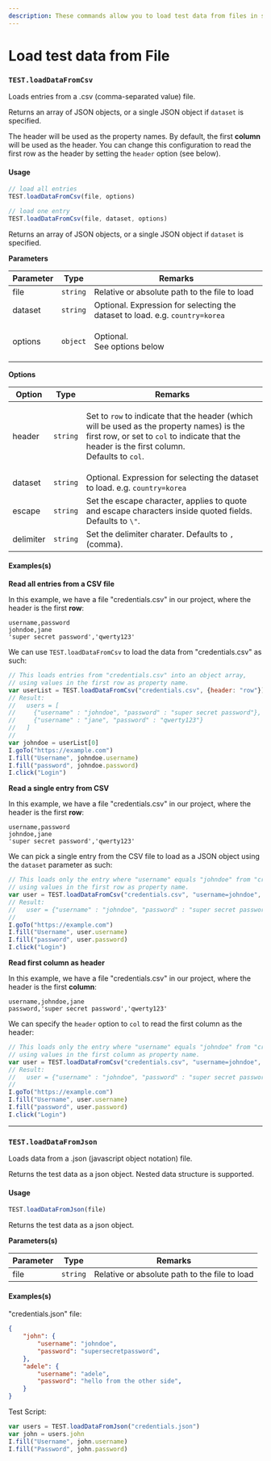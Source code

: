 ```yaml
---
description: These commands allow you to load test data from files in supported formats.
---
```


# Load test data from File

### `TEST.loadDataFromCsv` <a href="#testloaddatafromcsv" id="testloaddatafromcsv"></a>

Loads entries from a .csv (comma-separated value) file.

Returns an array of JSON objects, or a single JSON object if `dataset` is specified.

The header will be used as the property names. By default, the first **column** will be used as the header. You can change this configuration to read the first row as the header by setting the `header` option (see below).

#### Usage <a href="#usage" id="usage"></a>

```javascript
// load all entries
TEST.loadDataFromCsv(file, options)

// load one entry
TEST.loadDataFromCsv(file, dataset, options)
```

Returns an array of JSON objects, or a single JSON object if `dataset` is specified.

**Parameters**

| Parameter | Type     | Remarks                                                                      |
| --------- | -------- | ---------------------------------------------------------------------------- |
| file      | `string` | Relative or absolute path to the file to load                                |
| dataset   | `string` | Optional. Expression for selecting the dataset to load. e.g. `country=korea` |
| options   | `object` | <p>Optional.<br>See options below</p>                                        |

**Options**

| Option    | Type     | Remarks                                                                                                                                                                                                                              |
| --------- | -------- | ------------------------------------------------------------------------------------------------------------------------------------------------------------------------------------------------------------------------------------ |
| header    | `string` | <p>Set to <code>row</code> to indicate that the header (which will be used as the property names) is the first row, or set to <code>col</code> to indicate that the header is the first column.<br>Defaults to <code>col</code>.</p> |
| dataset   | `string` | Optional. Expression for selecting the dataset to load. e.g. `country=korea`                                                                                                                                                         |
| escape    | `string` | Set the escape character, applies to quote and escape characters inside quoted fields. Defaults to `\"`.                                                                                                                             |
| delimiter | `string` | Set the delimiter charater. Defaults to `,` (comma).                                                                                                                                                                                 |

#### Examples(s) <a href="#exampless" id="exampless"></a>

**Read all entries from a CSV file**

In this example, we have a file "credentials.csv" in our project, where the header is the first **row**:

```
username,password
johndoe,jane
'super secret password','qwerty123'
```

We can use `TEST.loadDataFromCsv` to load the data from "credentials.csv" as such:

```javascript
// This loads entries from "credentials.csv" into an object array, 
// using values in the first row as property name.
var userList = TEST.loadDataFromCsv("credentials.csv", {header: "row"})
// Result:
//   users = [
//     {"username" : "johndoe", "password" : "super secret password"},
//     {"username" : "jane", "password" : "qwerty123"}
//   ]
//
var johndoe = userList[0]
I.goTo("https://example.com")
I.fill("Username", johndoe.username)
I.fill("password", johndoe.password)
I.click("Login")
```

**Read a single entry from CSV**

In this example, we have a file "credentials.csv" in our project, where the header is the first **row**:

```
username,password
johndoe,jane
'super secret password','qwerty123'
```

We can pick a single entry from the CSV file to load as a JSON object using the `dataset` parameter as such:

```javascript
// This loads only the entry where "username" equals "johndoe" from "credentials.csv" into an object, 
// using values in the first row as property name.
var user = TEST.loadDataFromCsv("credentials.csv", "username=johndoe", {header: "row"})
// Result:
//   user = {"username" : "johndoe", "password" : "super secret password"}
//
I.goTo("https://example.com")
I.fill("Username", user.username)
I.fill("password", user.password)
I.click("Login")
```

**Read first column as header**

In this example, we have a file "credentials.csv" in our project, where the header is the first **column**:

```
username,johndoe,jane
password,'super secret password','qwerty123'
```

We can specify the `header` option to `col` to read the first column as the header:

```javascript
// This loads only the entry where "username" equals "johndoe" from "credentials.csv" into an object, 
// using values in the first column as property name.
var user = TEST.loadDataFromCsv("credentials.csv", "username=johndoe", {header: "col"})
// Result:
//   user = {"username" : "johndoe", "password" : "super secret password"}
//
I.goTo("https://example.com")
I.fill("Username", user.username)
I.fill("password", user.password)
I.click("Login")
```

***

### `TEST.loadDataFromJson` <a href="#testloaddatafromjson" id="testloaddatafromjson"></a>

Loads data from a .json (javascript object notation) file.

Returns the test data as a json object. Nested data structure is supported.

#### Usage <a href="#usage" id="usage"></a>

```javascript
TEST.loadDataFromJson(file)
```

Returns the test data as a json object.

**Parameters(s)**

| Parameter | Type     | Remarks                                       |
| --------- | -------- | --------------------------------------------- |
| file      | `string` | Relative or absolute path to the file to load |

#### Examples(s) <a href="#exampless" id="exampless"></a>

"credentials.json" file:

```json
{
    "john": {
        "username": "johndoe", 
        "password": "supersecretpassword", 
    },
    "adele": {
        "username": "adele", 
        "password": "hello from the other side", 
    }
}
```

Test Script:

```javascript
var users = TEST.loadDataFromJson("credentials.json")
var john = users.john
I.fill("Username", john.username)
I.fill("Password", john.password)
```
